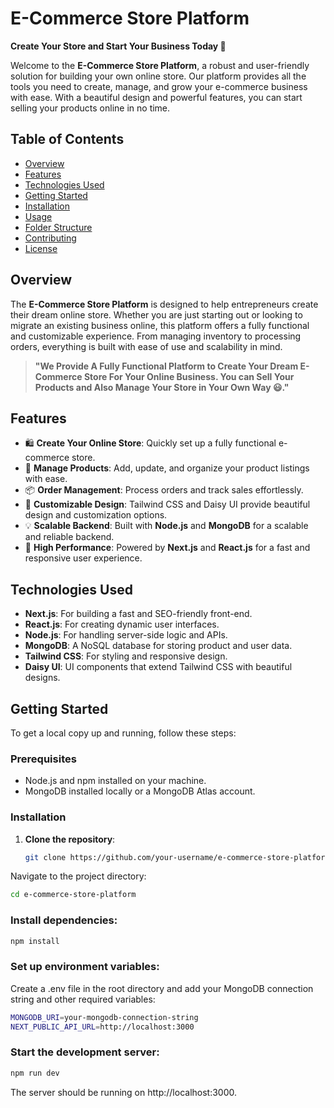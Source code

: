 # E-Commerce Store Platform

**Create Your Store and Start Your Business Today 🥰**

Welcome to the **E-Commerce Store Platform**, a robust and user-friendly solution for building your own online store. Our platform provides all the tools you need to create, manage, and grow your e-commerce business with ease. With a beautiful design and powerful features, you can start selling your products online in no time.

## Table of Contents

- [Overview](#overview)
- [Features](#features)
- [Technologies Used](#technologies-used)
- [Getting Started](#getting-started)
- [Installation](#installation)
- [Usage](#usage)
- [Folder Structure](#folder-structure)
- [Contributing](#contributing)
- [License](#license)

## Overview

The **E-Commerce Store Platform** is designed to help entrepreneurs create their dream online store. Whether you are just starting out or looking to migrate an existing business online, this platform offers a fully functional and customizable experience. From managing inventory to processing orders, everything is built with ease of use and scalability in mind.

> **"We Provide A Fully Functional Platform to Create Your Dream E-Commerce Store For Your Online Business. You can Sell Your Products and Also Manage Your Store in Your Own Way 😃."**

## Features

- 🛍️ **Create Your Online Store**: Quickly set up a fully functional e-commerce store.
- 🛒 **Manage Products**: Add, update, and organize your product listings with ease.
- 📦 **Order Management**: Process orders and track sales effortlessly.
- 🎨 **Customizable Design**: Tailwind CSS and Daisy UI provide beautiful design and customization options.
- 💡 **Scalable Backend**: Built with **Node.js** and **MongoDB** for a scalable and reliable backend.
- 🚀 **High Performance**: Powered by **Next.js** and **React.js** for a fast and responsive user experience.

## Technologies Used

- **Next.js**: For building a fast and SEO-friendly front-end.
- **React.js**: For creating dynamic user interfaces.
- **Node.js**: For handling server-side logic and APIs.
- **MongoDB**: A NoSQL database for storing product and user data.
- **Tailwind CSS**: For styling and responsive design.
- **Daisy UI**: UI components that extend Tailwind CSS with beautiful designs.


## Getting Started

To get a local copy up and running, follow these steps:

### Prerequisites

- Node.js and npm installed on your machine.
- MongoDB installed locally or a MongoDB Atlas account.

### Installation

1. **Clone the repository**:

   ```bash
   git clone https://github.com/your-username/e-commerce-store-platform.git

Navigate to the project directory:

```bash
cd e-commerce-store-platform
```
### Install dependencies:
```bash
npm install
```
### Set up environment variables:

Create a .env file in the root directory and add your MongoDB connection string and other required variables:
```bash
MONGODB_URI=your-mongodb-connection-string
NEXT_PUBLIC_API_URL=http://localhost:3000
```
### Start the development server:

```bash
npm run dev
```
The server should be running on http://localhost:3000.

